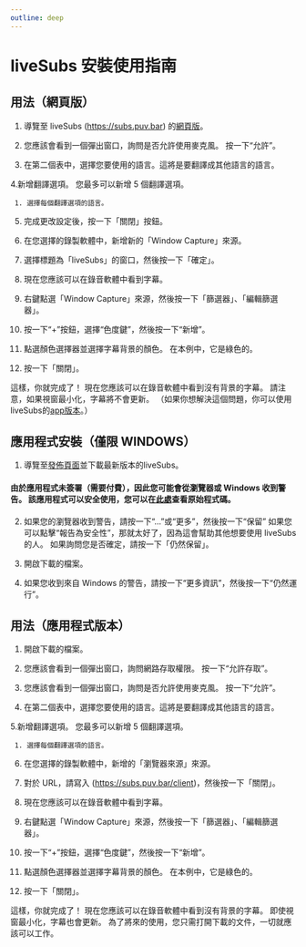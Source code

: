 ```yaml
---
outline: deep
---
```


# liveSubs 安裝使用指南

## 用法（網頁版）

1. 導覽至 liveSubs (https://subs.puv.bar) 的[網頁版](https://subs.puv.bar)。

2. 您應該會看到一個彈出窗口，詢問是否允許使用麥克風。 按一下“允許”。

3. 在第二個表中，選擇您要使用的語言。這將是要翻譯成其他語言的語言。

4.新增翻譯選項。 您最多可以新增 5 個翻譯選項。

     1. 選擇每個翻譯選項的語言。
    
5. 完成更改設定後，按一下「關閉」按鈕。

6. 在您選擇的錄製軟體中，新增新的「Window Capture」來源。

7. 選擇標題為「liveSubs」的窗口，然後按一下「確定」。

8. 現在您應該可以在錄音軟體中看到字幕。

9. 右鍵點選「Window Capture」來源，然後按一下「篩選器」、「編輯篩選器」。

10. 按一下“+”按鈕，選擇“色度鍵”，然後按一下“新增”。

11. 點選顏色選擇器並選擇字幕背景的顏色。 在本例中，它是綠色的。

12. 按一下「關閉」。

這樣，你就完成了！ 現在您應該可以在錄音軟體中看到沒有背景的字幕。
請注意，如果視窗最小化，字幕將不會更新。
（如果你想解決這個問題，你可以使用liveSubs的[app版本](#app-version)。）

<a id="應用程式版本"></a>
## 應用程式安裝（僅限 WINDOWS）

1. 導覽至[發佈頁面](https://github.com/puv/liveSubs/releases/latest)並下載最新版本的liveSubs。

#### 由於應用程式未簽署（需要付費），因此您可能會從瀏覽器或 Windows 收到警告。 該應用程式可以安全使用，您可以在[此處](https://github.com/puv/liveSubs)查看原始程式碼。

2. 如果您的瀏覽器收到警告，請按一下“...”或“更多”，然後按一下“保留”
如果您可以點擊“報告為安全性”，那就太好了，因為這會幫助其他想要使用 liveSubs 的人。
如果詢問您是否確定，請按一下「仍然保留」。

3. 開啟下載的檔案。

4. 如果您收到來自 Windows 的警告，請按一下“更多資訊”，然後按一下“仍然運行”。

## 用法（應用程式版本）

1. 開啟下載的檔案。

2. 您應該會看到一個彈出窗口，詢問網路存取權限。 按一下“允許存取”。

3. 您應該會看到一個彈出窗口，詢問是否允許使用麥克風。 按一下“允許”。

4. 在第二個表中，選擇您要使用的語言。這將是要翻譯成其他語言的語言。

5.新增翻譯選項。 您最多可以新增 5 個翻譯選項。

     1. 選擇每個翻譯選項的語言。
    
6. 在您選擇的錄製軟體中，新增的「瀏覽器來源」來源。

7. 對於 URL，請寫入 (https://subs.puv.bar/client)，然後按一下「關閉」。

8. 現在您應該可以在錄音軟體中看到字幕。

9. 右鍵點選「Window Capture」來源，然後按一下「篩選器」、「編輯篩選器」。

10. 按一下“+”按鈕，選擇“色度鍵”，然後按一下“新增”。

11. 點選顏色選擇器並選擇字幕背景的顏色。 在本例中，它是綠色的。

12. 按一下「關閉」。

這樣，你就完成了！ 現在您應該可以在錄音軟體中看到沒有背景的字幕。
即使視窗最小化，字幕也會更新。
為了將來的使用，您只需打開下載的文件，一切就應該可以工作。